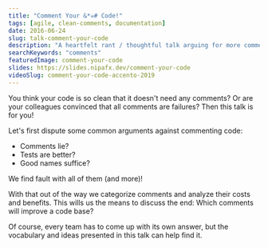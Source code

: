```yaml
---
title: "Comment Your &*☠# Code!"
tags: [agile, clean-comments, documentation]
date: 2016-06-24
slug: talk-comment-your-code
description: "A heartfelt rant / thoughtful talk arguing for more comments in code"
searchKeywords: "comments"
featuredImage: comment-your-code
slides: https://slides.nipafx.dev/comment-your-code
videoSlug: comment-your-code-accento-2019
---
```


You think your code is so clean that it doesn't need any comments?
Or are your colleagues convinced that all comments are failures?
Then this talk is for you!

Let's first dispute some common arguments against commenting code:

* Comments lie?
* Tests are better?
* Good names suffice?

We find fault with all of them (and more)!

With that out of the way we categorize comments and analyze their costs and benefits.
This wills us the means to discuss the end:
Which comments will improve a code base?

Of course, every team has to come up with its own answer, but the vocabulary and ideas presented in this talk can help find it.

<!--
## Pitch

After working in different code bases I've got the impression that it is common to not comment code at all (not even doc comments; e.g. Javadoc in Java). I am convinced this has considerable downsides and the community should move away from the overly simplifying "clean code doesn't need comments".

The talk is based on an [ongoing series of blog posts](tag:clean-comments). The [first](comment-your-fucking-code) was a heartfelt rant against common arguments for not writing comments; it lends its title and content to this talk (but not its choice of words). It found much resonance with the community, with responses ranging from “just read Clean Code, dude” to “maybe some comments but just a little” to “OMG yes“. The entailing discussions online and at my workplace started an ongoing thought process, which the talk will roughly follow.

The first part disputes arguments against comments. It will be given in a ranty tone of someone tired of hearing them (that would be me). The next part is a neutral exploration of the topic, categorizing comments and analyzing their costs and benefits. The last part draws conclusions from the preceding analyses and recommends techniques to identify places where comments add considerable value and how to write them to reduce maintenance.

The talk generally argues in favor of comments but not for "comment everything" or any other rigid strategy. Instead, it provides tools to employ comments in a beneficial way. It also wants to help teams discuss the topic and come to a shared understanding on how they want to comment their code.

## Details

### Disputing Arguments Against Comments

* Tests replace comments
(comments are much faster to comprehend).
* Good names suffice
(a host of pre- and postconditions do not fit into a name).
* It's _either_ "clean code" _or_ "comments"
(why not do the first as best you can, then polish with the latter?).
* Comments are only for public APIs
(they add value to every reused unit of code, no matter how public it is).
* Comments age/lie
(they get neglected; often by the same developers later claiming they "aged")

### Categorization

Includes an analysis of maintenance and location characteristics and looks at alternatives for recording the same information.

* Narrations
(e.g. "increase total by the new product’s price")
* Contracts
(e.g. library documentation with Javadoc or XML comments)
* Technical context
(explain what the code is there _for_)
* Historical context
(explain idiosyncrasies of the system or business logic that influenced the design of the commented unit)

### Costs And Benefits

* Costs
	* Initial composition
	* Maintenance
	* Confusion (if a comments is misleading)
	* Obstruction (because it takes up lines)
* Benefits
	* Keeps abstractions intact
	* Supports a top-down approach to understanding code
	* Documents intent
-->
